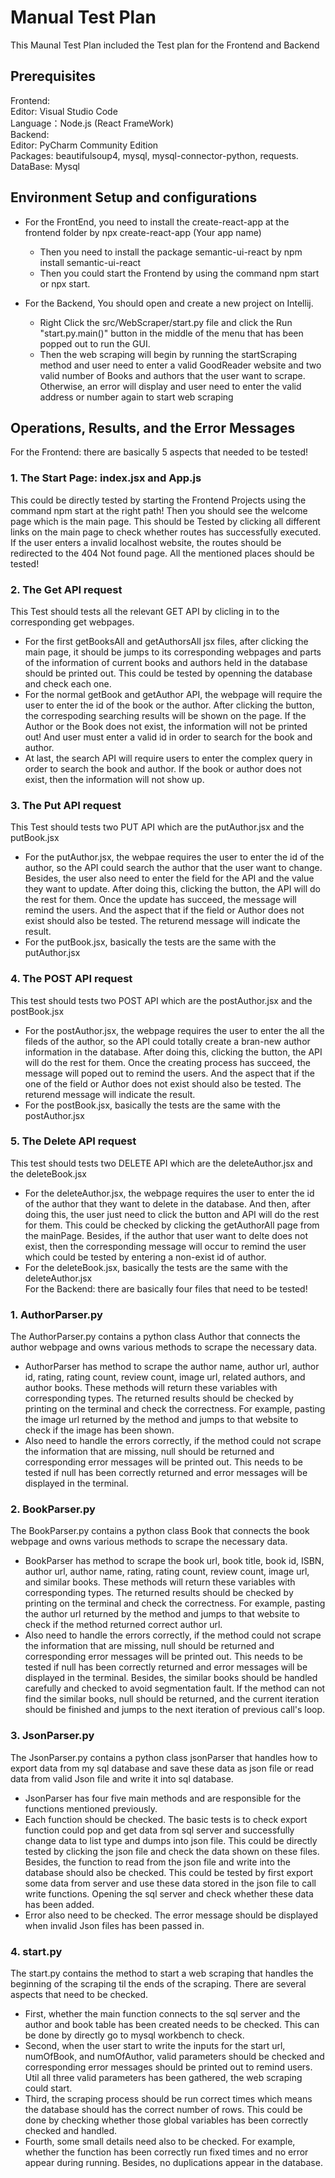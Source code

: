# Manual Test Plan
This Maunal Test Plan included the Test plan for the Frontend and Backend<br>
## Prerequisites
Frontend:<br>
Editor: Visual Studio Code<br>
Language：Node.js (React FrameWork)<br>
Backend:<br>
Editor: PyCharm Community Edition<br>
Packages: beautifulsoup4, mysql, mysql-connector-python,  requests.<br>
DataBase: Mysql
## Environment Setup and configurations

* For the FrontEnd, you need to install the create-react-app at the frontend folder by npx create-react-app (Your app name)
  * Then you need to install the package semantic-ui-react by npm install semantic-ui-react
  * Then you could start the Frontend by using the command npm start or npx start.<br>

* For the Backend, You should open and create a new project on Intellij.<br>
  * Right Click the src/WebScraper/start.py file and click the Run "start.py.main()" button in the middle of the menu that has been popped out to run the GUI.
  * Then the web scraping will begin by running the startScraping method and user need to enter a valid GoodReader website and two valid number of Books and authors that the user want to scrape.
  Otherwise, an error will display and user need to enter the valid address or number again to start web scraping
## Operations, Results, and the Error Messages
For the Frontend: there are basically 5 aspects that needed to be tested!<br>
### 1. The Start Page: index.jsx and App.js
This could be directly tested by starting the Frontend Projects using the command npm start at the right path! Then you should see the welcome page which is the main page. This should be Tested by clicking all different links on the main page to check whether routes has successfully executed. If the user enters a invalid localhost website, the routes should be redirected to the 404 Not found page. All the mentioned places should be tested!<br>
### 2. The Get API request
This Test should tests all the relevant GET API by clicling in to the corresponding get webpages. 
* For the first getBooksAll and getAuthorsAll jsx files, after clicking the main page, it should be jumps to its corresponding webpages and parts of the information of current books and authors held in the database should be printed out. This could be tested by openning the database and check each one.
* For the normal getBook and getAuthor API, the webpage will require the user to enter the id of the book or the author. After clicking the button, the correspoding searching results will be shown on the page. If the Author or the Book does not exist, the information will not be printed out! And user must enter a valid id in order to search for the book and author. 
* At last, the search API will require users to enter the complex query in order to search the book and author.
If the book or author does not exist, then the information will not show up.<br>
### 3. The Put API request
This Test should tests two PUT API which are the putAuthor.jsx and the putBook.jsx
* For the putAuthor.jsx, the webpae requires the user to enter the id of the author, so the API could search the author that the user want to change. Besides, the user also need to enter the field for the API and the value they want to update. After doing this, clicking the button, the API will do the rest for them. Once the update has succeed, the message will remind the users. And the aspect that if the field or Author does not exist should also be tested. The returend message will indicate the result.
* For the putBook.jsx, basically the tests are the same with the putAuthor.jsx
### 4. The POST API request
This test should tests two POST API which are the postAuthor.jsx and the postBook.jsx
* For the postAuthor.jsx, the webpage requires the user to enter the all the fileds of the author, so the API could totally create a bran-new author information in the database. After doing this, clicking the button, the API will do the rest for them. Once the creating process has succeed, the message will poped out to remind the users. And the aspect that if the one of the field or Author does not exist should also be tested. The returend message will indicate the result.
* For the postBook.jsx, basically the tests are the same with the postAuthor.jsx
### 5. The Delete API request
This test should tests two DELETE API which are the deleteAuthor.jsx and the deleteBook.jsx
* For the deleteAuthor.jsx, the webpage requires the user to enter the id of the author that they want to delete in the database. And then, after doing this, the user just need to click the button and API will do the rest for them. This could be checked by clicking the getAuthorAll page from the mainPage. Besides, if the author that user want to delte does not exist, then the corresponding message will occur to remind the user which could be tested by entering a non-exist id of author.
* For the deleteBook.jsx, basically the tests are the same with the deleteAuthor.jsx<br>
For the Backend: there are basically four files that need to be tested!<br>
### 1. AuthorParser.py
The AuthorParser.py contains a python class Author that connects the author webpage and owns various methods to scrape the necessary data.<br>
* AuthorParser has method to scrape the author name, author url, author id, rating, rating count, review count, image url, related authors, and author books.
These methods will return these variables with corresponding types. The returned results should be checked by printing on the terminal and check the correctness.
  For example, pasting the image url returned by the method and jumps to that website to check if the image has been shown.<br>
* Also need to handle the errors correctly, if the method could not scrape the information that are missing, null should be returned and corresponding error messages will be printed out.
This needs to be tested if null has been correctly returned and error messages will be displayed in the terminal.
  
### 2. BookParser.py
The BookParser.py contains a python class Book that connects the book webpage and owns various methods to scrape the necessary data.<br>
* BookParser has method to scrape the book url, book title, book id, ISBN, author url, author name, rating, rating count, review count, image url, and similar books.
These methods will return these variables with corresponding types. The returned results should be checked by printing on the terminal and check the correctness.
  For example, pasting the author url returned by the method and jumps to that website to check if the method returned correct author url.<br>
* Also need to handle the errors correctly, if the method could not scrape the information that are missing, null should be returned and corresponding error messages will be printed out.
This needs to be tested if null has been correctly returned and error messages will be displayed in the terminal. Besides, the similar books should be handled carefully and checked to avoid segmentation fault.
  If the method can not find the similar books, null should be returned, and the current iteration should be finished and jumps to the next iteration of previous call's loop.
  
### 3. JsonParser.py
The JsonParser.py contains a python class jsonParser that handles how to export data from my sql database and save these data as json file or read data from valid Json file and write it into sql database.
* JsonParser has four five main methods and are responsible for the functions mentioned previously.<br>
* Each function should be checked. The basic tests is to check export function could pop and get data from sql server and successfully change data to list type and dumps into json file.
This could be directly tested by clicking the json file and check the data shown on these files. Besides, the function to read from the json file and write into the database should also be checked.
  This could be tested by first export some data from server and use these data stored in the json file to call write functions. Opening the sql server and check whether these data has been added.<br>
* Error also need to be checked. The error message should be displayed when invalid Json files has been passed in.

### 4. start.py
The start.py contains the method to start a web scraping that handles the beginning of the scraping til the ends of the scraping. There are several aspects that need to be checked.
* First, whether the main function connects to the sql server and the author and book table has been created needs to be checked. This can be done by directly go to mysql workbench to check.
* Second, when the user start to write the inputs for the start url, numOfBook, and numOfAuthor, valid parameters should be checked and corresponding error messages should be printed out to remind users. Util all three
valid parameters has been gathered, the web scraping could start.
* Third, the scraping process should be run correct times which means the database should has the correct number of rows. This could be done by checking whether those global variables has been correctly checked and handled.
* Fourth, some small details need also to be checked. For example, whether the function has been correctly run fixed times and no error appear during running. Besides, no duplications appear in the database.
  